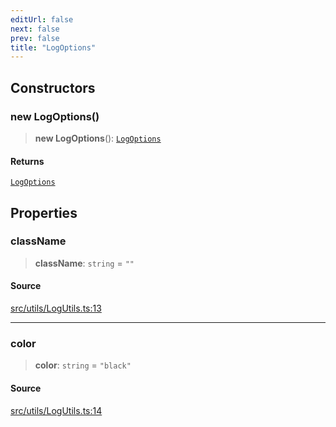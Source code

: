 ```yaml
---
editUrl: false
next: false
prev: false
title: "LogOptions"
---
```


## Constructors

### new LogOptions()

> **new LogOptions**(): [`LogOptions`](/api/namespaces/logutils/classes/logoptions/)

#### Returns

[`LogOptions`](/api/namespaces/logutils/classes/logoptions/)

## Properties

### className

> **className**: `string` = `""`

#### Source

[src/utils/LogUtils.ts:13](https://github.com/relishinc/dill-pixel/blob/10f512f7f577ca5e74162827f11215b28df5ca97/src/utils/LogUtils.ts#L13)

***

### color

> **color**: `string` = `"black"`

#### Source

[src/utils/LogUtils.ts:14](https://github.com/relishinc/dill-pixel/blob/10f512f7f577ca5e74162827f11215b28df5ca97/src/utils/LogUtils.ts#L14)
